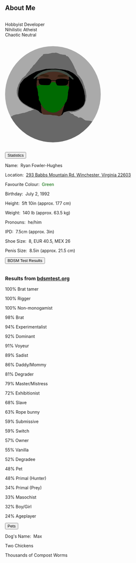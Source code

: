 <section><div class="encase">
	<h2 id="about">About Me</h2>
	<hr style="height:1px; visibility:hidden;" />
	<p>Hobbyist Developer<br>Nihilistic Atheist<br>Chaotic Neutral</p>
	<hr style="height:1px; visibility:hidden;" />
	<img style="border-radius: 50%;" src="/assets/img/me0.jpg" alt="Ryan" onmouseover="this.src='/assets/img/me1.jpg';" onmouseout="this.src='/assets/img/me0.jpg';" height="315" width="315" />
	<hr style="height:1px; visibility:hidden;" />
	<button class="collapsible" id="stat" data-parent="stat" data-child="stat-child">Statistics</button>
		<div id="stat-child" class="innertext" data-parent="stat">
			<p>Name:&nbsp;&nbsp;Ryan Fowler-Hughes</p>
			<p>Location:&nbsp;&nbsp;<a href="https://www.google.com/maps/place/293+Babbs+Mountain+Rd,+Winchester,+VA+22603/@39.2744651,-78.1799907,17z/data=!3m1!4b1!4m5!3m4!1s0x89b5f115682b0d49:0xa79fd3617adf6fc!8m2!3d39.274461!4d-78.177802" target="_blank">293 Babbs Mountain Rd. Winchester, Virginia 22603</a></p>
			<p>Favourite Colour:&nbsp;&nbsp;<span style="color:#006900;">Green</span></p>
			<p>Birthday:&nbsp;&nbsp;July 2, 1992</p>
			<p>Height:&nbsp;&nbsp;5ft 10in (approx. 177 cm)</p>
			<p>Weight:&nbsp;&nbsp;140 lb (approx. 63.5 kg)</p>
			<p>Pronouns:&nbsp;&nbsp;he/him</p>
			<p>IPD:&nbsp;&nbsp;7.5cm (approx. 3in)</p>
			<p>Shoe Size:&nbsp;&nbsp;8, EUR 40.5, MEX 26</p>
			<p>Penis Size:&nbsp;&nbsp;8.5in (approx. 21.5 cm)</p>
		</div>
	<button class="collapsible" id="bdsmtest" data-parent="bdsmtest" data-child="bdsmtest-child">BDSM Test Results</button>
		<div id="bdsmtest-child" class="innertext center" data-parent="bdsmtest">
			<hr style="height:1px; visibility:hidden;">
			<h3>Results from <a href="https://bdsmtest.org" target="_blank">bdsmtest.org</a></h3>
			<p>100% Brat tamer</p>
			<p>100% Rigger</p>
			<p>100% Non-monogamist</p>
			<p>98% Brat</p>
			<p>94% Experimentalist</p>
			<p>92% Dominant</p>
			<p>91% Voyeur</p>
			<p>89% Sadist</p>
			<p>86% Daddy/Mommy</p>
			<p>81% Degrader</p>
			<p>79% Master/Mistress</p>
			<p>72% Exhibitionist</p>
			<p>68% Slave</p>
			<p>63% Rope bunny</p>
			<p>59% Submissive</p>
			<p>59% Switch</p>
			<p>57% Owner</p>
			<p>55% Vanilla</p>
			<p>52% Degradee</p>
			<p>48% Pet</p>
			<p>48% Primal (Hunter)</p>
			<p>34% Primal (Prey)</p>
			<p>33% Masochist</p>
			<p>32% Boy/Girl</p>
			<p>24% Ageplayer</p>
		</div>
	<button class="collapsible" id="pet" data-parent="pet" data-child="pet-child">Pets</button>
		<div id="pet-child" class="innertext" data-parent="pet">
			<p>Dog's Name:&nbsp;&nbsp;Max</p>
			<p>Two Chickens</p>
			<p>Thousands of Compost Worms</p>
		</div>
	<script src="/assets/js/collapsible.js"></script>
</div></section>
